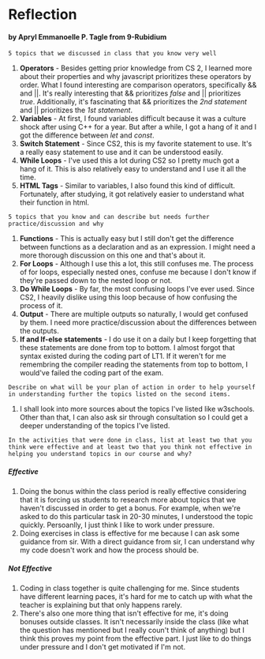 # Reflection
#### by Apryl Emmanoelle P. Tagle from 9-Rubidium

`5 topics that we discussed in class that you know very well`
1. **Operators** - Besides getting prior knowledge from CS 2, I learned more about their properties and why javascript prioritizes these operators by order. What I found interesting are comparison operators, specifically && and ||. It's really interesting that && prioritizes *false* and || prioritizes *true*. Additionally, it's fascinating that && prioritizes the *2nd statement* and || prioritizes the *1st statement*.
2. **Variables** - At first, I found variables difficult because it was a culture shock after using C++ for a year. But after a while, I got a hang of it and I got the difference between *let* and *const*.
3. **Switch Statement** - Since CS2, this is my favorite statement to use. It's a really easy statement to use and it can be understood easily.
4. **While Loops** - I've used this a lot during CS2 so I pretty much got a hang of it. This is also relatively easy to understand and I use it all the time.
5. **HTML Tags** - Similar to variables, I also found this kind of difficult. Fortunately, after studying, it got relatively easier to understand what their function in html.

`5 topics that you know and can describe but needs further practice/discussion and why`
1. **Functions** - This is actually easy but I still don't get the difference between functions as a declaration and as an expression. I might need a more thorough discussion on this one and that's about it.
2. **For Loops** - Although I use this a lot, this still confuses me. The process of for loops, especially nested ones, confuse me because I don't know if they're passed down to the nested loop or not.
3. **Do While Loops** - By far, the most confusing loops I've ever used. Since CS2, I heavily dislike using this loop because of how confusing the process of it.
4. **Output** - There are multiple outputs so naturally, I would get confused by them. I need more practice/discussion about the differences between the outputs.
5. **If and If-else statements** - I do use it on a daily but I keep forgetting that these statements are done from top to bottom. I almost forgot that syntax existed during the coding part of LT1. If it weren't for me remembring the compiler reading the statements from top to bottom, I would've failed the coding part of the exam.

`Describe on what will be your plan of action in order to help yourself in understanding further the topics listed on the second items.`
1. I shall look into more sources about the topics I've listed like w3schools. Other than that, I can also ask sir through consultation so I could get a deeper understanding of the topics I've listed.

`In the activities that were done in class, list at least two that you think were effective and at least two that you think not effective in helping you understand topics in our course and why?`

##### Effective

1. Doing the bonus within the class period is really effective considering that it is forcing us students to research more about topics that we haven't discussed in order to get a bonus. For example, when we're asked to do this particular task in 20-30 minutes, I understood the topic quickly. Persoanlly, I just think I like to work under pressure.
2. Doing exercises in class is effective for me because I can ask some guidance from sir. With a direct guidance from sir, I can understand why my code doesn't work and how the process should be.

##### Not Effective

1. Coding in class together is quite challenging for me. Since students have different learning paces, it's hard for me to catch up with what the teacher is explaining but that only happens rarely.
2. There's also one more thing that isn't effective for me, it's doing bonuses outside classes. It isn't necessarily inside the class (like what the question has mentioned but I really coun't think of anything) but I think this proves my point from the effective part. I just like to do things under pressure and I don't get motivated if I'm not. 
